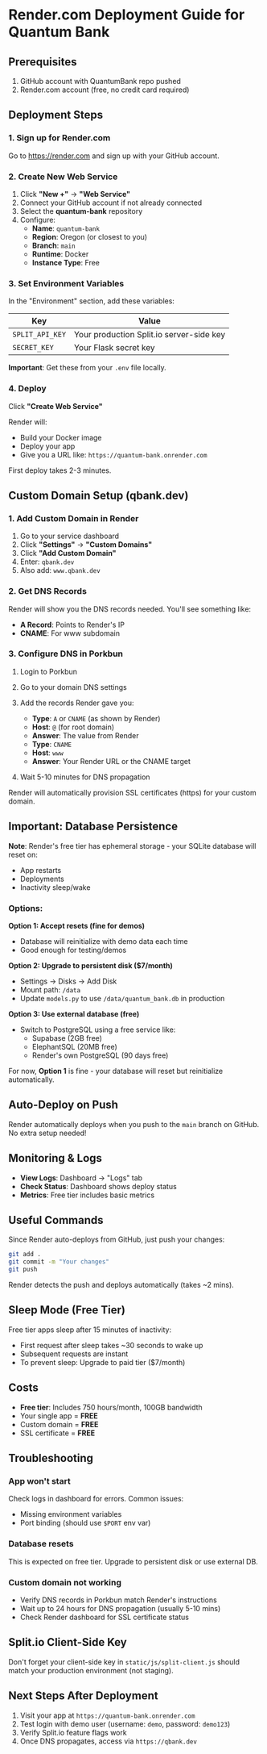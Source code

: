 # Render.com Deployment Guide for Quantum Bank

## Prerequisites

1. GitHub account with QuantumBank repo pushed
2. Render.com account (free, no credit card required)

## Deployment Steps

### 1. Sign up for Render.com
Go to https://render.com and sign up with your GitHub account.

### 2. Create New Web Service

1. Click **"New +"** → **"Web Service"**
2. Connect your GitHub account if not already connected
3. Select the **quantum-bank** repository
4. Configure:
   - **Name**: `quantum-bank`
   - **Region**: Oregon (or closest to you)
   - **Branch**: `main`
   - **Runtime**: Docker
   - **Instance Type**: Free

### 3. Set Environment Variables

In the "Environment" section, add these variables:

| Key | Value |
|-----|-------|
| `SPLIT_API_KEY` | Your production Split.io server-side key |
| `SECRET_KEY` | Your Flask secret key |

**Important**: Get these from your `.env` file locally.

### 4. Deploy

Click **"Create Web Service"**

Render will:
- Build your Docker image
- Deploy your app
- Give you a URL like: `https://quantum-bank.onrender.com`

First deploy takes 2-3 minutes.

## Custom Domain Setup (qbank.dev)

### 1. Add Custom Domain in Render

1. Go to your service dashboard
2. Click **"Settings"** → **"Custom Domains"**
3. Click **"Add Custom Domain"**
4. Enter: `qbank.dev`
5. Also add: `www.qbank.dev`

### 2. Get DNS Records

Render will show you the DNS records needed. You'll see something like:
- **A Record**: Points to Render's IP
- **CNAME**: For www subdomain

### 3. Configure DNS in Porkbun

1. Login to Porkbun
2. Go to your domain DNS settings
3. Add the records Render gave you:
   - **Type**: `A` or `CNAME` (as shown by Render)
   - **Host**: `@` (for root domain)
   - **Answer**: The value from Render
   - **Type**: `CNAME`
   - **Host**: `www`
   - **Answer**: Your Render URL or the CNAME target

4. Wait 5-10 minutes for DNS propagation

Render will automatically provision SSL certificates (https) for your custom domain.

## Important: Database Persistence

**Note**: Render's free tier has ephemeral storage - your SQLite database will reset on:
- App restarts
- Deployments
- Inactivity sleep/wake

### Options:

**Option 1: Accept resets (fine for demos)**
- Database will reinitialize with demo data each time
- Good enough for testing/demos

**Option 2: Upgrade to persistent disk ($7/month)**
- Settings → Disks → Add Disk
- Mount path: `/data`
- Update `models.py` to use `/data/quantum_bank.db` in production

**Option 3: Use external database (free)**
- Switch to PostgreSQL using a free service like:
  - Supabase (2GB free)
  - ElephantSQL (20MB free)
  - Render's own PostgreSQL (90 days free)

For now, **Option 1** is fine - your database will reset but reinitialize automatically.

## Auto-Deploy on Push

Render automatically deploys when you push to the `main` branch on GitHub. No extra setup needed!

## Monitoring & Logs

- **View Logs**: Dashboard → "Logs" tab
- **Check Status**: Dashboard shows deploy status
- **Metrics**: Free tier includes basic metrics

## Useful Commands

Since Render auto-deploys from GitHub, just push your changes:
```bash
git add .
git commit -m "Your changes"
git push
```

Render detects the push and deploys automatically (takes ~2 mins).

## Sleep Mode (Free Tier)

Free tier apps sleep after 15 minutes of inactivity:
- First request after sleep takes ~30 seconds to wake up
- Subsequent requests are instant
- To prevent sleep: Upgrade to paid tier ($7/month)

## Costs

- **Free tier**: Includes 750 hours/month, 100GB bandwidth
- Your single app = **FREE**
- Custom domain = **FREE**
- SSL certificate = **FREE**

## Troubleshooting

### App won't start
Check logs in dashboard for errors. Common issues:
- Missing environment variables
- Port binding (should use `$PORT` env var)

### Database resets
This is expected on free tier. Upgrade to persistent disk or use external DB.

### Custom domain not working
- Verify DNS records in Porkbun match Render's instructions
- Wait up to 24 hours for DNS propagation (usually 5-10 mins)
- Check Render dashboard for SSL certificate status

## Split.io Client-Side Key

Don't forget your client-side key in `static/js/split-client.js` should match your production environment (not staging).

## Next Steps After Deployment

1. Visit your app at `https://quantum-bank.onrender.com`
2. Test login with demo user (username: `demo`, password: `demo123`)
3. Verify Split.io feature flags work
4. Once DNS propagates, access via `https://qbank.dev`
